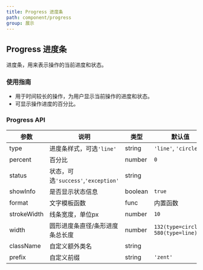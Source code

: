 ```yaml
---
title: Progress 进度条
path: component/progress
group: 展示
---
```


## Progress 进度条

进度条，用来表示操作的当前进度和状态。

### 使用指南

-  用于时间较长的操作，为用户显示当前操作的进度和状态。
-  可显示操作进度的百分比。

### Progress API

| 参数           | 说明                | 类型             | 默认值                 |
| ------------ | ----------------- | -------------- | ------------------- |
| type | 进度条样式，可选`'line'` | string | `'line'`, `'circle'` |
| percent | 百分比 | number     | `0` |
| status | 状态，可选`'success'`,`'exception'` | string|  |
| showInfo | 是否显示状态信息 | boolean | `true`  |
| format | 文字模板函数 | func | 内置函数 |
| strokeWidth | 线条宽度，单位px | number | `10` | |
| width | 圆形进度条直径/条形进度条总长度 | number | `132(type=circle), 580(type=line)` |   
| className | 自定义额外类名 | string |                     |
| prefix | 自定义前缀 | string | `'zent'`            |

<style>
.zent-progress {
	margin-bottom: 10px;
}
.zent-progress-circle {
	margin-right: 10px;
}
</style>
